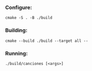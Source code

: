 ### Configure:

```
cmake -S . -B ./build
```

### Building:

```
cmake --build ./build --target all --
```

### Running:

```
./build/canciones [<args>]
```
